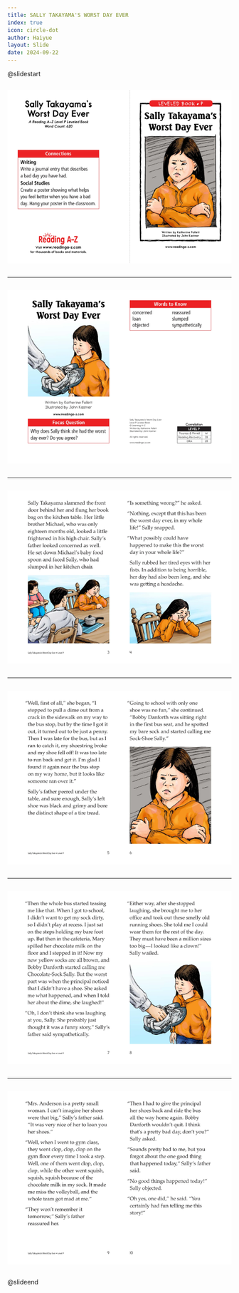 ```yaml
---
title: SALLY TAKAYAMA'S WORST DAY EVER
index: true
icon: circle-dot
author: Haiyue
layout: Slide
date: 2024-09-22
---
```

 
@slidestart

<div style="display:flex">
<div style="flex:1">

![](https://raw.githubusercontent.com/yclord/reading/refs/heads/master/english/Level-P/SALLY%20TAKAYAMA'S%20WORST%20DAY%20EVER/001.webp)
</div>
<div style="flex:1">

![](https://raw.githubusercontent.com/yclord/reading/refs/heads/master/english/Level-P/SALLY%20TAKAYAMA'S%20WORST%20DAY%20EVER/002.webp)
</div>
</div>

---

<div style="display:flex">
<div style="flex:1">

![](https://raw.githubusercontent.com/yclord/reading/refs/heads/master/english/Level-P/SALLY%20TAKAYAMA'S%20WORST%20DAY%20EVER/003.webp)
</div>
<div style="flex:1">

![](https://raw.githubusercontent.com/yclord/reading/refs/heads/master/english/Level-P/SALLY%20TAKAYAMA'S%20WORST%20DAY%20EVER/004.webp)
</div>
</div>

---

<div style="display:flex">
<div style="flex:1">

![](https://raw.githubusercontent.com/yclord/reading/refs/heads/master/english/Level-P/SALLY%20TAKAYAMA'S%20WORST%20DAY%20EVER/005.webp)
</div>
<div style="flex:1">

![](https://raw.githubusercontent.com/yclord/reading/refs/heads/master/english/Level-P/SALLY%20TAKAYAMA'S%20WORST%20DAY%20EVER/006.webp)
</div>
</div>

---

<div style="display:flex">
<div style="flex:1">

![](https://raw.githubusercontent.com/yclord/reading/refs/heads/master/english/Level-P/SALLY%20TAKAYAMA'S%20WORST%20DAY%20EVER/007.webp)
</div>
<div style="flex:1">

![](https://raw.githubusercontent.com/yclord/reading/refs/heads/master/english/Level-P/SALLY%20TAKAYAMA'S%20WORST%20DAY%20EVER/008.webp)
</div>
</div>

---

<div style="display:flex">
<div style="flex:1">

![](https://raw.githubusercontent.com/yclord/reading/refs/heads/master/english/Level-P/SALLY%20TAKAYAMA'S%20WORST%20DAY%20EVER/009.webp)
</div>
<div style="flex:1">

![](https://raw.githubusercontent.com/yclord/reading/refs/heads/master/english/Level-P/SALLY%20TAKAYAMA'S%20WORST%20DAY%20EVER/010.webp)
</div>
</div>

---

<div style="display:flex">
<div style="flex:1">

![](https://raw.githubusercontent.com/yclord/reading/refs/heads/master/english/Level-P/SALLY%20TAKAYAMA'S%20WORST%20DAY%20EVER/011.webp)
</div>
<div style="flex:1">

![](https://raw.githubusercontent.com/yclord/reading/refs/heads/master/english/Level-P/SALLY%20TAKAYAMA'S%20WORST%20DAY%20EVER/012.webp)
</div>
</div>

@slideend